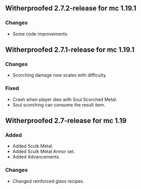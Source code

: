 ## **Witherproofed 2.7.2-release for mc 1.19.1**
### **Changes**
- Some code improvements.

## **Witherproofed 2.7.1-release for mc 1.19.1**
### **Changes**
- Scorching damage now scales with difficulty.

### **Fixed**
- Crash when player dies with Soul Scorched Metal.
- Soul scorching can consume the result item.

## **Witherproofed 2.7-release for mc 1.19**
### **Added**
- Added Sculk Metal.
- Added Sculk Metal Armor set.
- Added Advancements.
### **Changes**
- Changed reinforced glass recipes.
